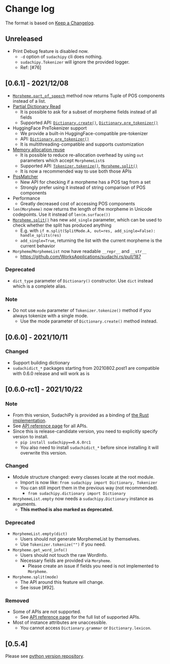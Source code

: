 # Change log

The format is based on [Keep a Changelog](https://keepachangelog.com/en/1.0.0/).

## Unreleased

- Print Debug feature is disabled now.
  - `-d` option of `sudachipy` cli does nothing.
  - `sudachipy.Tokenizer` will ignore the provided logger.
  - Ref: [#76]

## [0.6.1] - 2021/12/08

- [`Morpheme.part_of_speech`](https://worksapplications.github.io/sudachi.rs/python/api/sudachipy.html#sudachipy.Morpheme.part_of_speech) method now returns Tuple of POS components instead of a list.
- [Partial Dictionary Read](https://worksapplications.github.io/sudachi.rs/python/topics/subsetting.html)
  - It is possible to ask for a subset of morpheme fields instead of all fields
  - Supported API: [`Dictionary.create()`](https://worksapplications.github.io/sudachi.rs/python/api/sudachipy.html#sudachipy.Dictionary.create), [`Dictionary.pre_tokenizer()`](https://worksapplications.github.io/sudachi.rs/python/api/sudachipy.html#sudachipy.Dictionary.pre_tokenizer)
- HuggingFace PreTokenizer support
  - We provide a built-in HuggingFace-compatible pre-tokenizer
  - API: [`Dictionary.pre_tokenizer()`](https://worksapplications.github.io/sudachi.rs/python/api/sudachipy.html#sudachipy.Dictionary.pre_tokenizer)
  - It is multithreading-compatible and supports customization
- [Memory allocation reuse](https://worksapplications.github.io/sudachi.rs/python/topics/out_param.html)
  - It is possible to reduce re-allocation overhead by using `out` parameters which accept `MorphemeList`s
  - Supported API: [`Tokenizer.tokenize()`](https://worksapplications.github.io/sudachi.rs/python/api/sudachipy.html#sudachipy.Tokenizer.tokenize), [`Morpheme.split()`](https://worksapplications.github.io/sudachi.rs/python/api/sudachipy.html#sudachipy.Morpheme.split)
  - It is now a recommended way to use both those APIs
- [PosMatcher](https://worksapplications.github.io/sudachi.rs/python/api/sudachipy.html#sudachipy.Dictionary.pos_matcher)
  - New API for checking if a morpheme has a POS tag from a set
  - Strongly prefer using it instead of string comparison of POS components
- Performance
  - Greatly decreased cost of accessing POS components
- `len(Morpheme)` now returns the length of the morpheme in Unicode codepoints. Use it instead of `len(m.surface())`
- [`Morpheme.split()`](https://worksapplications.github.io/sudachi.rs/python/api/sudachipy.html#sudachipy.Morpheme.split) has new `add_single` parameter, which can be used to check whether the split has produced anything
  - E.g. with `if m.split(SplitMode.A, out=res, add_single=False): handle_splits(res)`
  - `add_single=True`, returning the list with the current morpheme is the current behavior
- `Morpheme`/`MorphemeList` now have readable `__repr__` and `__str__`
  - https://github.com/WorksApplications/sudachi.rs/pull/187

### Deprecated
* `dict_type` parameter of `Dictionary()` constructor. Use `dict` instead which is a complete alias.

### Note
* Do not use `mode` parameter of `Tokenizer.tokenize()` method if you always tokenize with a single mode.
  * Use the mode parameter of `Dictionary.create()` method instead.

## [0.6.0] - 2021/10/11

### Changed

- Support building dictionary
- `sudachidict_*` packages starting from 20210802.post1 are compatible with 0.6.0 release and will work as is

## [0.6.0-rc1] - 2021/10/22

### Note

- From this version, SudachiPy is provided as a binding of [the Rust implementation](https://github.com/WorksApplications/sudachi.rs).
- See [API reference page](https://worksapplications.github.io/sudachi.rs/python/) for all APIs.
- Since this is release-candidate version, you need to explicitly specify version to install.
    - `pip install sudachipy==0.6.0rc1`
    - You also need to install `sudachidict_*` before since installing it will overwrite this version.

### Changed

- Module structure changed: every classes locate at the root module.
    - Import is now like: `from sudachipy import Dictionary, Tokenizer`
    - You can still import them in the previous way (not recommended).
        - `from sudachipy.dictionary import Dictionary`
- `MorphemeList.empty` now needs a `sudachipy.Dictionary` instance as arguments.
    - __This method is also marked as deprecated.__

### Deprecated

- `MorphemeList.empty(dict)`
    - Users should not generate MorphemeList by themselves.
    - Use `Tokenizer.tokenize("")` if you need.
- `Morpheme.get_word_info()`
    - Users should not touch the raw WordInfo.
    - Necessary fields are provided via `Morpheme`.
        - Please create an issue if fields you need is not implemented to `Morpheme`.
- `Morpheme.split(mode)`
    - The API around this feature will change.
    - See issue [#92].

### Removed

- Some of APIs are not supported.
    - See [API reference page](https://worksapplications.github.io/sudachi.rs/python/) for the full list of supported APIs.
- Most of instance attributes are unaccessible.
    - You cannot access `Dictionary.grammar` or `Dictionary.lexicon`.


## [0.5.4]

Please see [python version repository](https://github.com/WorksApplications/SudachiPy).
